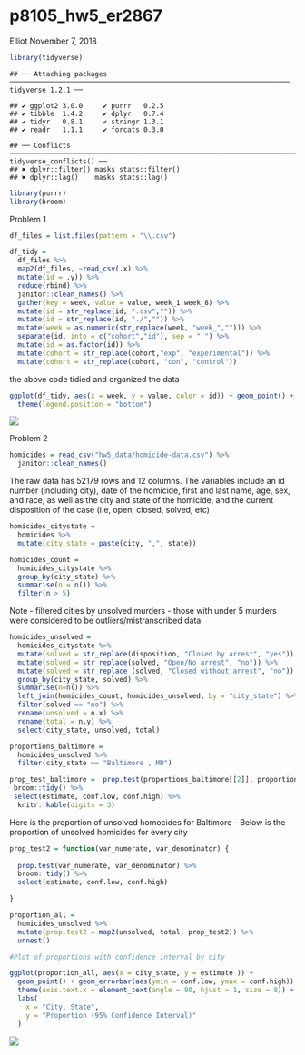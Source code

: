 p8105\_hw5\_er2867
================
Elliot
November 7, 2018

``` r
library(tidyverse)
```

    ## ── Attaching packages ───────────────────────────────────────────────────────────────────── tidyverse 1.2.1 ──

    ## ✔ ggplot2 3.0.0     ✔ purrr   0.2.5
    ## ✔ tibble  1.4.2     ✔ dplyr   0.7.4
    ## ✔ tidyr   0.8.1     ✔ stringr 1.3.1
    ## ✔ readr   1.1.1     ✔ forcats 0.3.0

    ## ── Conflicts ──────────────────────────────────────────────────────────────────────── tidyverse_conflicts() ──
    ## ✖ dplyr::filter() masks stats::filter()
    ## ✖ dplyr::lag()    masks stats::lag()

``` r
library(purrr)
library(broom)
```

Problem 1

``` r
df_files = list.files(pattern = "\\.csv")

df_tidy = 
  df_files %>% 
  map2(df_files, ~read_csv(.x) %>% 
  mutate(id = .y)) %>% 
  reduce(rbind) %>% 
  janitor::clean_names() %>% 
  gather(key = week, value = value, week_1:week_8) %>% 
  mutate(id = str_replace(id, ".csv","")) %>% 
  mutate(id = str_replace(id, "./","")) %>% 
  mutate(week = as.numeric(str_replace(week, "week_",""))) %>% 
  separate(id, into = c("cohort","id"), sep = "_") %>% 
  mutate(id = as.factor(id)) %>% 
  mutate(cohort = str_replace(cohort,"exp", "experimental")) %>% 
  mutate(cohort = str_replace(cohort, "con", "control"))
```

the above code tidied and organized the data

``` r
ggplot(df_tidy, aes(x = week, y = value, color = id)) + geom_point() + geom_line() + facet_grid(~cohort) +
  theme(legend.position = "bottom")
```

![](p8105_hw5_er2867_files/figure-markdown_github/unnamed-chunk-1-1.png)

Problem 2

``` r
homicides = read_csv("hw5_data/homicide-data.csv") %>% 
  janitor::clean_names()
```

The raw data has 52179 rows and 12 columns. The variables include an id number (including city), date of the homicide, first and last name, age, sex, and race, as well as the city and state of the homicide, and the current disposition of the case (i.e, open, closed, solved, etc)

``` r
homicides_citystate = 
  homicides %>% 
  mutate(city_state = paste(city, ",", state)) 

homicides_count =
  homicides_citystate %>% 
  group_by(city_state) %>% 
  summarise(n = n()) %>% 
  filter(n > 5)
```

Note - filtered cities by unsolved murders - those with under 5 murders were considered to be outliers/mistranscribed data

``` r
homicides_unsolved = 
  homicides_citystate %>% 
  mutate(solved = str_replace(disposition, "Closed by arrest", "yes")) %>% 
  mutate(solved = str_replace(solved, "Open/No arrest", "no")) %>% 
  mutate(solved = str_replace (solved, "Closed without arrest", "no")) %>% 
  group_by(city_state, solved) %>% 
  summarise(n=n()) %>% 
  left_join(homicides_count, homicides_unsolved, by = "city_state") %>% 
  filter(solved == "no") %>% 
  rename(unsolved = n.x) %>% 
  rename(total = n.y) %>% 
  select(city_state, unsolved, total)

proportions_baltimore =
  homicides_unsolved %>% 
  filter(city_state == "Baltimore , MD")

prop_test_baltimore =  prop.test(proportions_baltimore[[2]], proportions_baltimore[[3]]) %>% 
 broom::tidy() %>% 
 select(estimate, conf.low, conf.high) %>% 
  knitr::kable(digits = 3) 
```

Here is the proportion of unsolved homocides for Baltimore - Below is the proportion of unsolved homicides for every city

``` r
prop_test2 = function(var_numerate, var_denominator) {
  
  prop.test(var_numerate, var_denominator) %>% 
  broom::tidy() %>%
  select(estimate, conf.low, conf.high)

}

proportion_all =
  homicides_unsolved %>% 
  mutate(prop.test2 = map2(unsolved, total, prop_test2)) %>% 
  unnest()

#Plot of proportions with confidence interval by city

ggplot(proportion_all, aes(x = city_state, y = estimate )) + 
  geom_point() + geom_errorbar(aes(ymin = conf.low, ymax = conf.high)) + 
  theme(axis.text.x = element_text(angle = 80, hjust = 1, size = 8)) +
  labs(
    x = "City, State",
    y = "Proportion (95% Confidence Interval)"
  )
```

![](p8105_hw5_er2867_files/figure-markdown_github/unnamed-chunk-4-1.png)
